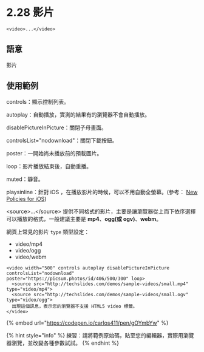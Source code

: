 # 2.28 影片

`<video>...</video>`

## 語意

影片

## 使用範例

controls：顯示控制列表。

autoplay：自動播放，實測的結果有的瀏覽器不會自動播放。

disablePictureInPicture：關閉子母畫面。

controlsList="nodownload"：關閉下載按鈕。

poster：一開始尚未播放前的預載圖片。

loop：影片播放結束後，自動重播。

muted：靜音。

playsinline：針對 iOS ，在播放影片的時候，可以不用自動全螢幕。\(參考： [New  Policies for iOS](https://webkit.org/blog/6784/new-video-policies-for-ios/)\)

&lt;source&gt;...&lt;/source&gt; 提供不同格式的影片，主要是讓瀏覽器從上而下依序選擇可以播放的格式，一般建議主要是 **mp4**、**ogg\(或 ogv\)**、**webm**。

網頁上常見的影片 `type` 類型設定：

* video/mp4
* video/ogg
* video/webm

```markup
<video width="500" controls autoplay disablePictureInPicture controlsList="nodownload" poster="https://picsum.photos/id/406/500/300" loop> 
  <source src="http://techslides.com/demos/sample-videos/small.mp4" type="video/mp4">
  <source src="http://techslides.com/demos/sample-videos/small.ogv" type="video/ogg"> 
  出現這個訊息，表示您的瀏覽器不支援 HTML5 video 標籤。
</video>
```

{% embed url="https://codepen.io/carlos411/pen/gOYmbYw" %}

{% hint style="info" %}
練習：請將範例原始碼，貼至您的編輯器，實際用瀏覽器瀏覽，並改變各種參數試試。
{% endhint %}



